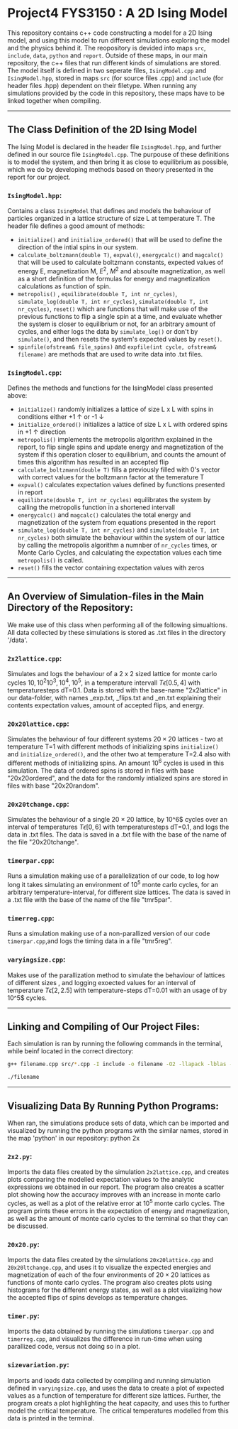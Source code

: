 # Project4 FYS3150 : A 2D Ising Model

This repository contains c++ code constructing a model for a 2D Ising model, and using this model to run different simulations exploring the model and the physics behind it. The reopository is devided into maps `src`, `include`, `data`, `python` and `report`. Outside of these maps, in our main repository, the c++ files that run different kinds of simulations are stored. The model itself is defined in two seperate files, `IsingModel.cpp` and `IsingModel.hpp`, stored in maps `src` (for source files .cpp) and  `include` (for header files .hpp) dependent on their filetype. When running any simulations provided by the code in this repository, these maps have to be linked together when compiling.

----------------------
## The Class Definition of the 2D Ising Model
The Ising Model is declared in the header file `IsingModel.hpp`, and further defined in our source file `IsingModel.cpp`. The purpouse of these definitions is to model the system, and then bring it as close to equilibrium as possible, which we do by developing methods based on theory presented in the report for our project.

### `IsingModel.hpp`:
Contains a class `IsingModel` that defines and models the behaviour of particles organized in a lattice structure of size L at temperature T.
The header file defines a good amount of methods:
 * `initialize()` and `initialize_ordered()` that will be used to define the direction of the intial spins in our system.
 * `calculate_boltzmann(double T)`, `expval()`, `energycalc()` and `magcalc()` that will be used to calculate boltzmann constants, expected values of energy E, magnetization M, $E^2$, $M^2$ and absoulte magnetization, as well as a short definition of the formulas for energy and magnetization calculations as function of spin.
 * `metropolis()` , `equilibrate(double T, int nr_cycles)`, `simulate_log(double T, int nr_cycles)`, `simulate(double T, int nr_cycles)`, `reset()` which are functions that will make use of the previous functions to flip a single spin at a time, and evaluate whether the system is closer to equilibrium or not, for an arbitrary amount of cycles, and either logs the data by `simulate_log()` or don't by `simulate()`, and then resets the system's expected values by `reset()`.
 * `spinfile(ofstream& file_spins)` and  `expfile(int cycle, ofstream& filename)` are methods that are used to write data into .txt files. 

### `IsingModel.cpp`:
Defines the methods and functions for the IsingModel class presented above: 
* `initialize()` randomly initializes a lattice of size L x L with spins in conditions either +1 $\uparrow$ or -1 $\downarrow$
* `initialize_ordered()` initializes a lattice of size L x L with ordered spins in +1 $\uparrow$ direction
* `metropolis()` implements the metropolis algorithm explained in the report, to flip single spins and update energy and magnetization of the system if this operation closer to equilibrium, and counts the amount of times this algorithm has resulted in an accepted flip
* `calculate_boltzmann(double T)` fills a previously filled with 0's vector with correct values for the boltzmann factor at the temerature T
* `expval()` calculates expectation values defined by functions presented in report
* `equilibrate(double T, int nr_cycles)` equilibrates the system by calling the metropolis function in a shortened intervall
* `energycalc()` and `magcalc()` calculates the total energy and magnetization of the system from equations presented in the report
* `simulate_log(double T, int nr_cycles)` and `simulate(double T, int nr_cycles)` both simulate the behaviour within the system of our lattice by calling the metropolis algorithm a numnber of `nr_cycles` times, or Monte Carlo Cycles, and calculating the expectation values each time `metropolis()` is called.
* `reset()` fills the vector containing expectation values with zeros


----------------------
## An Overview of Simulation-files in the Main Directory of the Repository:

We make use of this class when performing all of the following simualtions. All data collected by these simulations is stored as .txt files in the directory '/data'. 

### `2x2lattice.cpp`:
Simulates and logs the behaviour of a 2 x 2 sized lattice for monte carlo cycles $10, 10^2 10^3, 10^4, 10^5$, in a temperature intervall $T\epsilon [0.5,4]$ with temperaturesteps dT=0.1. Data is stored with the base-name "2x2lattice" in our data-folder, with names _exp.txt, _flips.txt and _en.txt explaining their contents expectation values, amount of accepted flips, and energy. 

### `20x20lattice.cpp`:
Simulates the behaviour of four different systems $20\times 20$ lattices - two at temperature T=1 with different methods of initializing spins `initialize()` and `initialize_ordered()`, and the other two at temperature T=2.4 also with different methods of initializing spins. An amount $10^6$ cycles is used in this simulation. The data of ordered spins is stored in files with base "20x20ordered", and the data for the randomly intialized spins are stored in files with base "20x20random".

### `20x20tchange.cpp`:
Simulates the behaviour of a single $20\times 20$ lattice, by 10^6$ cycles over an interval of temperatures $T\epsilon [0,6]$ with temperaturesteps dT=0.1, and logs the data in .txt files. The data is saved in a .txt file with the base of the name of the file "20x20tchange". 


### `timerpar.cpp`:
Runs a simulation making use of a parallelization of our code, to log how long it takes simulating an environment of $10^5$ monte carlo cycles, for an arbitrary temperature-interval, for different size lattices. The data is saved in a .txt file with the base of the name of the file "tmr5par". 

### `timerreg.cpp`:
Runs a simulation making use of a non-parallized version of our code `timerpar.cpp`,and logs the timing data in a file "tmr5reg". 

### `varyingsize.cpp`:
Makes use of the parallization method to simulate the behaviour of lattices of different sizes , and logging exoected values for an interval of temperature $T\epsilon [2,2.5]$ with temperature-steps dT=0.01 with an usage of by 10^5$ cycles.


--------------------

## Linking and Compiling of Our Project Files:
Each simulation is ran by running the following commands in the terminal, while beinf located in the correct directory:

```sh
g++ filename.cpp src/*.cpp -I include -o filename -O2 -llapack -lblas -larmadillo -fopenmp

```
```sh
./filename
```

----------------------

## Visualizing Data By Running Python Programs:
When ran, the simulations produce sets of data, which can be imported and visualized by running the python programs with the similar names, stored in the map 'python' in our repository: python 2x

### `2x2.py`:
Imports the data files created by the simulation `2x2lattice.cpp`, and creates plots comparing the modelled expectation values to the analytic expressions we obtained in our report. The program also creates a scatter plot showing how the accuracy improves with an increase in monte carlo cycles, as well as a plot of the relative error at $10^5$ monte carlo cycles. The program prints these errors in the expectation of energy and magnetization, as well as the amount of monte carlo cycles to the terminal so that they can be discussed.

### `20x20.py`:
Imports the data files created by the simulations `20x20lattice.cpp` and `20x20ltchange.cpp`, and uses it to visualize the expected energies and magnetization of each of the four environments of $20\times 20$ lattices as functions of monte carlo cycles. The program also creates plots using histograms for the different energy states, as well as a plot visalizing how the accepted flips of spins develops as temperature changes.  

### `timer.py`:
Imports the data obtained by running the simulations `timerpar.cpp` and `timerreg.cpp`, and visualizes the difference in run-time when using parallized code, versus not doing so in a plot. 


### `sizevariation.py`:
Imports and loads data collected by compiling and running simulation defined in `varyingsize.cpp`, and uses the data to create a plot of expected values as a function of temperature for different size lattices. Further, the program creats a plot highlighting the heat capacity, and uses this to further model the critical temperature. The critical temperatures modelled from this data is printed in the terminal. 

